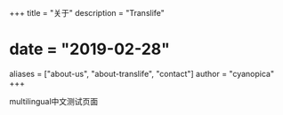 +++
title = "关于"
description = "Translife"
# date = "2019-02-28"
aliases = ["about-us", "about-translife", "contact"]
author = "cyanopica"
+++

multilingual中文测试页面
